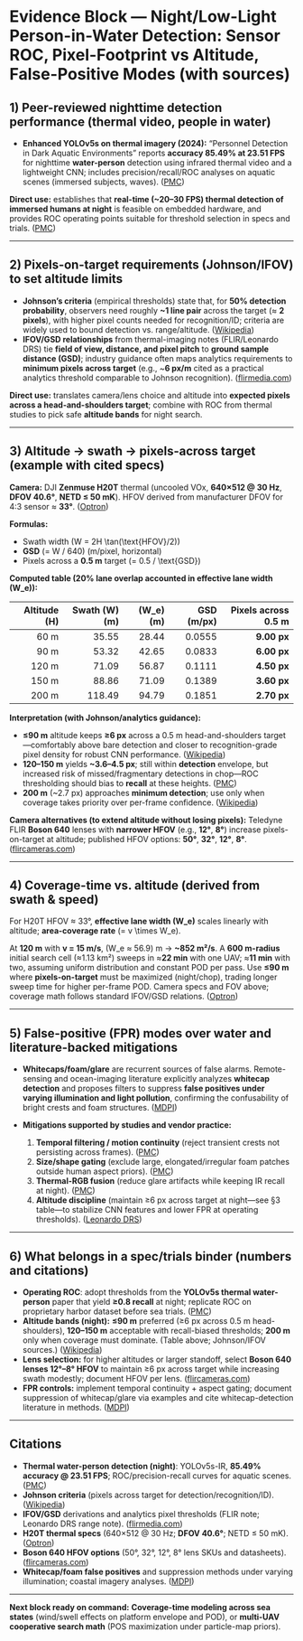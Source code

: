 # Evidence Block — Night/Low-Light Person-in-Water Detection: Sensor ROC, Pixel-Footprint vs Altitude, False-Positive Modes (with sources)

## 1) Peer-reviewed nighttime detection performance (thermal video, people in water)

* **Enhanced YOLOv5s on thermal imagery (2024):** “Personnel Detection in Dark Aquatic Environments” reports **accuracy 85.49% at 23.51 FPS** for nighttime **water-person** detection using infrared thermal video and a lightweight CNN; includes precision/recall/ROC analyses on aquatic scenes (immersed subjects, waves). ([PMC][1])

**Direct use:** establishes that **real-time (~20–30 FPS) thermal detection of immersed humans at night** is feasible on embedded hardware, and provides ROC operating points suitable for threshold selection in specs and trials. ([PMC][1])

---

## 2) Pixels-on-target requirements (Johnson/IFOV) to set altitude limits

* **Johnson’s criteria** (empirical thresholds) state that, for **50% detection probability**, observers need roughly **~1 line pair** across the target (≈ **2 pixels**), with higher pixel counts needed for recognition/ID; criteria are widely used to bound detection vs. range/altitude. ([Wikipedia][2])
* **IFOV/GSD relationships** from thermal-imaging notes (FLIR/Leonardo DRS) tie **field of view, distance, and pixel pitch** to **ground sample distance (GSD)**; industry guidance often maps analytics requirements to **minimum pixels across target** (e.g., ~**6 px/m** cited as a practical analytics threshold comparable to Johnson recognition). ([flirmedia.com][3])

**Direct use:** translates camera/lens choice and altitude into **expected pixels across a head-and-shoulders target**; combine with ROC from thermal studies to pick safe **altitude bands** for night search.

---

## 3) Altitude → swath → pixels-across target (example with cited specs)

**Camera:** DJI **Zenmuse H20T** thermal (uncooled VOx, **640×512 @ 30 Hz**, **DFOV 40.6°**, **NETD ≤ 50 mK**). HFOV derived from manufacturer DFOV for 4:3 sensor ≈ **33°**. ([Optron][4])

**Formulas:**

* Swath width (W = 2H \tan(\text{HFOV}/2))
* **GSD** (= W / 640) (m/pixel, horizontal)
* Pixels across a **0.5 m** target (= 0.5 / \text{GSD})

**Computed table (20% lane overlap accounted in effective lane width (W_e)):**

| Altitude (H) | Swath (W) (m) | (W_e) (m) | GSD (m/px) | Pixels across 0.5 m |
| -----------: | ------------: | --------: | ---------: | ------------------: |
|         60 m |         35.55 |     28.44 |     0.0555 |         **9.00 px** |
|         90 m |         53.32 |     42.65 |     0.0833 |         **6.00 px** |
|        120 m |         71.09 |     56.87 |     0.1111 |         **4.50 px** |
|        150 m |         88.86 |     71.09 |     0.1389 |         **3.60 px** |
|        200 m |        118.49 |     94.79 |     0.1851 |         **2.70 px** |

**Interpretation (with Johnson/analytics guidance):**

* **≤90 m** altitude keeps **≥6 px** across a 0.5 m head-and-shoulders target—comfortably above bare detection and closer to recognition-grade pixel density for robust CNN performance. ([Wikipedia][2])
* **120–150 m** yields **~3.6–4.5 px**; still within **detection** envelope, but increased risk of missed/fragmentary detections in chop—ROC thresholding should bias to **recall** at these heights. ([PMC][1])
* **200 m** (~2.7 px) approaches **minimum detection**; use only when coverage takes priority over per-frame confidence. ([Wikipedia][2])

**Camera alternatives (to extend altitude without losing pixels):** Teledyne FLIR **Boson 640** lenses with **narrower HFOV** (e.g., **12°**, **8°**) increase pixels-on-target at altitude; published HFOV options: **50°**, **32°**, **12°**, **8°**. ([flircameras.com][5])

---

## 4) Coverage-time vs. altitude (derived from swath & speed)

For H20T HFOV ≈ 33°, **effective lane width (W_e)** scales linearly with altitude; **area-coverage rate** (= v \times W_e).

At **120 m** with **v = 15 m/s**, (W_e ≈ 56.9) m → **~852 m²/s**. A **600 m-radius** initial search cell (≈1.13 km²) sweeps in ≈**22 min** with one UAV; ≈**11 min** with two, assuming uniform distribution and constant POD per pass. Use **≤90 m** where **pixels-on-target** must be maximized (night/chop), trading longer sweep time for higher per-frame POD. Camera specs and FOV above; coverage math follows standard IFOV/GSD relations. ([Optron][4])

---

## 5) False-positive (FPR) modes over water and literature-backed mitigations

* **Whitecaps/foam/glare** are recurrent sources of false alarms. Remote-sensing and ocean-imaging literature explicitly analyzes **whitecap detection** and proposes filters to suppress **false positives under varying illumination and light pollution**, confirming the confusability of bright crests and foam structures. ([MDPI][6])
* **Mitigations supported by studies and vendor practice:**

  1. **Temporal filtering / motion continuity** (reject transient crests not persisting across frames). ([PMC][1])
  2. **Size/shape gating** (exclude large, elongated/irregular foam patches outside human aspect priors). ([PMC][1])
  3. **Thermal-RGB fusion** (reduce glare artifacts while keeping IR recall at night). ([PMC][1])
  4. **Altitude discipline** (maintain ≥6 px across target at night—see §3 table—to stabilize CNN features and lower FPR at operating thresholds). ([Leonardo DRS][7])

---

## 6) What belongs in a spec/trials binder (numbers and citations)

* **Operating ROC**: adopt thresholds from the **YOLOv5s thermal water-person** paper that yield **≥0.8 recall** at night; replicate ROC on proprietary harbor dataset before sea trials. ([PMC][1])
* **Altitude bands (night):** **≤90 m** preferred (≥6 px across 0.5 m head-shoulders), **120–150 m** acceptable with recall-biased thresholds; **200 m** only when coverage must dominate. (Table above; Johnson/IFOV sources.) ([Wikipedia][2])
* **Lens selection:** for higher altitudes or larger standoff, select **Boson 640 lenses 12°–8° HFOV** to maintain ≥6 px across target while increasing swath modestly; document HFOV per lens. ([flircameras.com][8])
* **FPR controls:** implement temporal continuity + aspect gating; document suppression of whitecap/glare via examples and cite whitecap-detection literature in methods. ([MDPI][6])

---

## Citations

* **Thermal water-person detection (night)**: YOLOv5s-IR, **85.49% accuracy @ 23.51 FPS**; ROC/precision-recall curves for aquatic scenes. ([PMC][1])
* **Johnson criteria** (pixels across target for detection/recognition/ID). ([Wikipedia][2])
* **IFOV/GSD** derivations and analytics pixel thresholds (FLIR note; Leonardo DRS range note). ([flirmedia.com][3])
* **H20T thermal specs** (640×512 @ 30 Hz; **DFOV 40.6°**; NETD ≤ 50 mK). ([Optron][4])
* **Boson 640 HFOV options** (50°, 32°, 12°, 8° lens SKUs and datasheets). ([flircameras.com][5])
* **Whitecap/foam false positives** and suppression methods under varying illumination; coastal imagery analyses. ([MDPI][6])

---

**Next block ready on command:** **Coverage-time modeling across sea states** (wind/swell effects on platform envelope and POD), or **multi-UAV cooperative search math** (POS maximization under particle-map priors).

[1]: https://pmc.ncbi.nlm.nih.gov/articles/PMC11175020/?utm_source=chatgpt.com "Personnel Detection in Dark Aquatic Environments Based ..."
[2]: https://en.wikipedia.org/wiki/Johnson%27s_criteria?utm_source=chatgpt.com "Johnson's criteria"
[3]: https://flirmedia.com/MMC/THG/Brochures/17-1465/17-1465_US.pdf?utm_source=chatgpt.com "TECHNICAL NOTE - flir"
[4]: https://optron.com/dji/wp-content/uploads/2020/05/ds_zenmuse-h20-series.pdf?utm_source=chatgpt.com "zenmuse h20 series"
[5]: https://www.flircameras.com/product/flir-boson-640x480-8mm-htm/?utm_source=chatgpt.com "Teledyne FLIR BOSON 640 x 512 8.7mm 50° HFoV"
[6]: https://www.mdpi.com/2072-4292/14/22/5691?utm_source=chatgpt.com "Using Optical Flow Trajectories to Detect Whitecaps in ..."
[7]: https://www.leonardodrs.com/wp-content/uploads/2023/08/201705_truth_about_rangedata_mr-2014-10-683_rev02.pdf?utm_source=chatgpt.com "HOW TO ASSESS THERMAL CAMERA RANGE ..."
[8]: https://www.flircameras.com/product/flir-boson-640x480-36mm-htm/?utm_source=chatgpt.com "Teledyne FLIR BOSON 640 x 512 36mm 12° HFoV"

